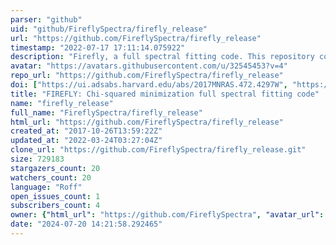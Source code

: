 ```yaml
---
parser: "github"
uid: "github/FireflySpectra/firefly_release"
url: "https://github.com/FireflySpectra/firefly_release"
timestamp: "2022-07-17 17:11:14.075922"
description: "Firefly, a full spectral fitting code. This repository contains the main code and examples on how to use it."
avatar: "https://avatars.githubusercontent.com/u/32545453?v=4"
repo_url: "https://github.com/FireflySpectra/firefly_release"
doi: ["https://ui.adsabs.harvard.edu/abs/2017MNRAS.472.4297W", "https://ui.adsabs.harvard.edu/abs/2021ascl.soft08010W/abstract"]
title: "FIREFLY: Chi-squared minimization full spectral fitting code"
name: "firefly_release"
full_name: "FireflySpectra/firefly_release"
html_url: "https://github.com/FireflySpectra/firefly_release"
created_at: "2017-10-26T13:59:22Z"
updated_at: "2022-03-24T03:27:04Z"
clone_url: "https://github.com/FireflySpectra/firefly_release.git"
size: 729183
stargazers_count: 20
watchers_count: 20
language: "Roff"
open_issues_count: 1
subscribers_count: 4
owner: {"html_url": "https://github.com/FireflySpectra", "avatar_url": "https://avatars.githubusercontent.com/u/32545453?v=4", "login": "FireflySpectra", "type": "Organization"}
date: "2024-07-20 14:21:58.292465"
---
```

